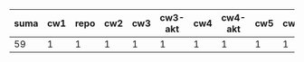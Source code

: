 | suma | cw1 | repo | cw2 | cw3 | cw3-akt | cw4 | cw4-akt | cw5 | cw6 | cw7 | kolo1 | cw9 | cw10 | cw11 | cw12 |
|------|-----|------|-----|-----|---------|-----|---------|-----|-----|-----|-------|-----|------|------|------|
|   59 |   1 |    1 |   1 |   1 |       1 |   1 |       1 |   1 |   1 |   1 |    45 |   1 |    1 |    1 |    1 |
